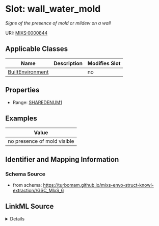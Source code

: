 # Slot: wall_water_mold


_Signs of the presence of mold or mildew on a wall_



URI: [MIXS:0000844](https://w3id.org/mixs/0000844)



<!-- no inheritance hierarchy -->




## Applicable Classes

| Name | Description | Modifies Slot |
| --- | --- | --- |
[BuiltEnvironment](BuiltEnvironment.md) |  |  no  |







## Properties

* Range: [SHAREDENUM1](SHAREDENUM1.md)






## Examples

| Value |
| --- |
| no presence of mold visible |

## Identifier and Mapping Information







### Schema Source


* from schema: https://turbomam.github.io/mixs-envo-struct-knowl-extraction//GSC_MIxS_6




## LinkML Source

<details>
```yaml
name: wall_water_mold
description: Signs of the presence of mold or mildew on a wall
title: wall signs of water/mold
notes:
- wall
examples:
- value: no presence of mold visible
from_schema: https://turbomam.github.io/mixs-envo-struct-knowl-extraction//GSC_MIxS_6
rank: 1000
slot_uri: MIXS:0000844
multivalued: false
alias: wall_water_mold
domain_of:
- BuiltEnvironment
range: SHARED_ENUM_1
required: false
recommended: false

```
</details>
